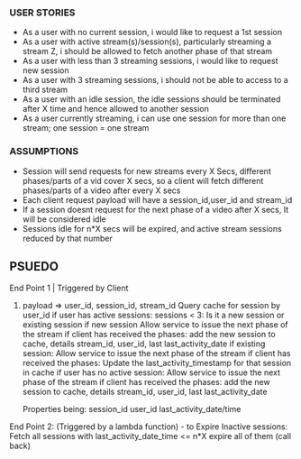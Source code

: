 ### USER STORIES

- As a user with no current session, i would like to request a 1st session
- As a user with active stream(s)/session(s), particularly streaming a stream Z, i should be allowed to fetch another phase of that stream
- As a user with less than 3 streaming sessions, i would like to request new session
- As a user with 3 streaming sessions, i should not be able to access to a third stream
- As a user with an idle session, the idle sessions should be terminated after X time and hence allowed to another session
- As a user currently streaming, i can use one session for more than one stream; one session = one stream

### ASSUMPTIONS

- Session will send requests for new streams every X Secs, different phases/parts of a vid cover X secs, so a client will fetch different phases/parts of a video after every X secs
- Each client request payload will have a session_id,user_id and stream_id
- If a session doesnt request for the next phase of a video after X secs, It will be considered idle
- Sessions idle for n\*X secs will be expired, and active stream sessions reduced by that number

## PSUEDO

End Point 1 | Triggered by Client

1.  payload => user_id, session_id, stream_id
    Query cache for session by user_id
    if user has active sessions:
    sessions < 3:
    Is it a new session or existing session
    if new session
    Allow service to issue the next phase of the stream
    if client has received the phases:
    add the new session to cache, details stream_id, user_id, last last_activity_date
    if existing session:
    Allow service to issue the next phase of the stream
    if client has received the phases:
    Update the last_activity_timestamp for that session in cache
    if user has no active session:
    Allow service to issue the next phase of the stream
    if client has received the phases:
    add the new session to cache, details stream_id, user_id, last last_activity_date

    Properties being:
    session_id
    user_id
    last_activity_date/time

End Point 2: (Triggered by a lambda function) - to Expire Inactive sessions:
Fetch all sessions with last_activity_date_time <= n\*X
expire all of them (call back)
